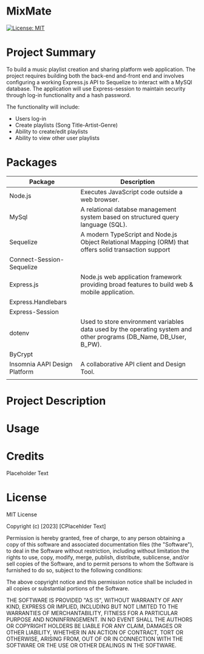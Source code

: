 # MixMate

[![License: MIT](https://img.shields.io/badge/license-MIT-yellow.svg)](https://opensource.org/licenses/MIT)

# Project Summary

To build a music playlist creation and sharing platform web application.  The project requires building both the back-end and-front end and involves configuring a working Express.js API to Sequelize to interact with a MySQl database. The application will use Express-session to maintain security through log-in functionality and a hash password.

The functionality will include:
- Users log-in
- Create playlists (Song Title-Artist-Genre)
- Ability to create/edit playlists
- Ability to view other user playlists

# Packages

|          Package               |                                      Description                                                                             |
| ------------------------------ | ---------------------------------------------------------------------------------------------------------------------------- |
| Node.js                        |Executes JavaScript code outside a web browser.                                                                               |
| MySql                          |A relational databse management system based on structured query language (SQL).                                              |              
| Sequelize                      |A modern TypeScript and Node.js Object Relational Mapping (ORM) that offers solid transaction support                         |
| Connect-Session-Sequelize      |                                                                                                                              |
| Express.js                     |Node.js web application framework providing broad features to build web & mobile application.                                 |
| Express.Handlebars             |                                                                                                                              |
| Express-Session                |                                                                                                                              |
| dotenv                         |Used to store environment variables data used by the operating system and other programs (DB_Name, DB_User, B_PW).            |             
| ByCrypt                        |                                                                                                                              |
| Insomnia AAPI Design Platform  |A collaborative API client and Design Tool.                                                                                   |
|                                |                                                                                                                              |                   | Date-fns.org                   |Provides the most comprehensive yet simple and consistent toolset for manipulating JavaScript dates in a browser & Node.js.   |



# Project Description




# Usage




# Credits

Placeholder Text

# License

MIT License

Copyright (c) [2023] [CPlacehlder Text]

Permission is hereby granted, free of charge, to any person obtaining a copy of this software and associated documentation files (the "Software"), to deal in the Software without restriction, including without limitation the rights to use, copy, modify, merge, publish, distribute, sublicense, and/or sell copies of the Software, and to permit persons to whom the Software is furnished to do so, subject to the following conditions:

The above copyright notice and this permission notice shall be included in all copies or substantial portions of the Software.

THE SOFTWARE IS PROVIDED "AS IS", WITHOUT WARRANTY OF ANY KIND, EXPRESS OR IMPLIED, INCLUDING BUT NOT LIMITED TO THE WARRANTIES OF MERCHANTABILITY, FITNESS FOR A PARTICULAR PURPOSE AND NONINFRINGEMENT. IN NO EVENT SHALL THE AUTHORS OR COPYRIGHT HOLDERS BE LIABLE FOR ANY CLAIM, DAMAGES OR OTHER LIABILITY, WHETHER IN AN ACTION OF CONTRACT, TORT OR OTHERWISE, ARISING FROM, OUT OF OR IN CONNECTION WITH THE SOFTWARE OR THE USE OR OTHER DEALINGS IN THE SOFTWARE.